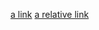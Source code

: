 [a link](https://github.com/vaibhavipatel1604/ODSML-Assignment/tree/assignment-1)
[a relative link](ODSML-Assignment/tree/assignment-1)
